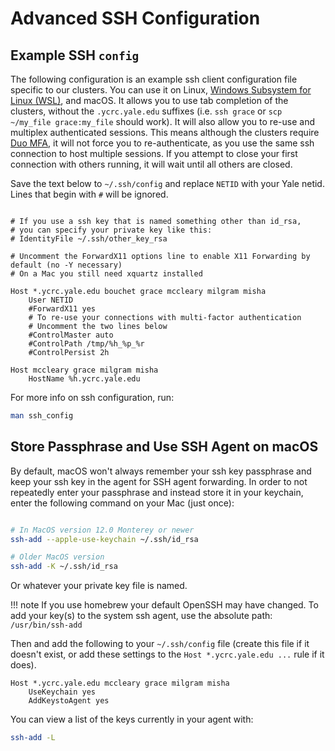 # Advanced SSH Configuration

## Example SSH `config`

The following configuration is an example ssh client configuration file specific to our clusters. You can use it on Linux, [Windows Subsystem for Linux (WSL)](https://docs.microsoft.com/en-us/windows/wsl/install-win10), and macOS. It allows you to use tab completion of the clusters, without the `.ycrc.yale.edu` suffixes (i.e. `ssh grace` or `scp ~/my_file grace:my_file` should work). It will also allow you to re-use and multiplex authenticated sessions. This means although the clusters require [Duo MFA](/clusters-at-yale/access/mfa), it will not force you to re-authenticate, as you use the same ssh connection to host multiple sessions. If you attempt to close your first connection with others running, it will wait until all others are closed.

Save the text below to `~/.ssh/config` and replace `NETID` with your Yale netid. Lines that begin with `#` will be ignored.

```

# If you use a ssh key that is named something other than id_rsa,
# you can specify your private key like this:
# IdentityFile ~/.ssh/other_key_rsa

# Uncomment the ForwardX11 options line to enable X11 Forwarding by default (no -Y necessary)
# On a Mac you still need xquartz installed

Host *.ycrc.yale.edu bouchet grace mccleary milgram misha
    User NETID
    #ForwardX11 yes
    # To re-use your connections with multi-factor authentication
    # Uncomment the two lines below
    #ControlMaster auto
    #ControlPath /tmp/%h_%p_%r
    #ControlPersist 2h

Host mccleary grace milgram misha
    HostName %h.ycrc.yale.edu
```

For more info on ssh configuration, run:

``` bash
man ssh_config
```

## Store Passphrase and Use SSH Agent on macOS

By default, macOS won't always remember your ssh key passphrase and keep your ssh key in the agent for SSH agent forwarding. In order to not repeatedly enter your passphrase and instead store it in your keychain, enter the following command on your Mac (just once):


``` bash

# In MacOS version 12.0 Monterey or newer
ssh-add --apple-use-keychain ~/.ssh/id_rsa

# Older MacOS version
ssh-add -K ~/.ssh/id_rsa
```

Or whatever your private key file is named.

!!! note
    If you use homebrew your default OpenSSH may have changed. To add your key(s) to the system ssh agent, use the absolute path: `/usr/bin/ssh-add`

Then and add the following to your `~/.ssh/config` file (create this file if it doesn't exist, or add these settings to the `Host *.ycrc.yale.edu ...` rule if it does).

```
Host *.ycrc.yale.edu mccleary grace milgram misha
    UseKeychain yes
    AddKeystoAgent yes
```

You can view a list of the keys currently in your agent with:

``` bash
ssh-add -L
```
